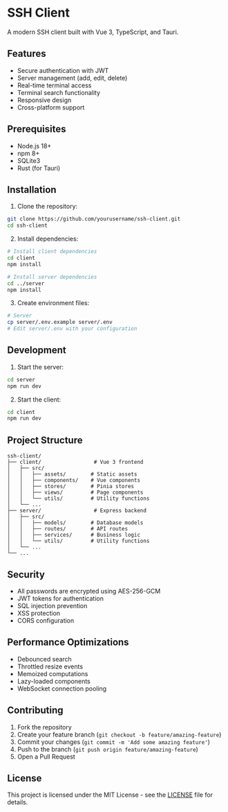 # SSH Client

A modern SSH client built with Vue 3, TypeScript, and Tauri.

## Features

- Secure authentication with JWT
- Server management (add, edit, delete)
- Real-time terminal access
- Terminal search functionality
- Responsive design
- Cross-platform support

## Prerequisites

- Node.js 18+
- npm 8+
- SQLite3
- Rust (for Tauri)

## Installation

1. Clone the repository:
```bash
git clone https://github.com/yourusername/ssh-client.git
cd ssh-client
```

2. Install dependencies:
```bash
# Install client dependencies
cd client
npm install

# Install server dependencies
cd ../server
npm install
```

3. Create environment files:
```bash
# Server
cp server/.env.example server/.env
# Edit server/.env with your configuration
```

## Development

1. Start the server:
```bash
cd server
npm run dev
```

2. Start the client:
```bash
cd client
npm run dev
```

## Project Structure

```
ssh-client/
├── client/                 # Vue 3 frontend
│   ├── src/
│   │   ├── assets/        # Static assets
│   │   ├── components/    # Vue components
│   │   ├── stores/        # Pinia stores
│   │   ├── views/         # Page components
│   │   └── utils/         # Utility functions
│   └── ...
├── server/                 # Express backend
│   ├── src/
│   │   ├── models/        # Database models
│   │   ├── routes/        # API routes
│   │   ├── services/      # Business logic
│   │   └── utils/         # Utility functions
│   └── ...
└── ...
```

## Security

- All passwords are encrypted using AES-256-GCM
- JWT tokens for authentication
- SQL injection prevention
- XSS protection
- CORS configuration

## Performance Optimizations

- Debounced search
- Throttled resize events
- Memoized computations
- Lazy-loaded components
- WebSocket connection pooling

## Contributing

1. Fork the repository
2. Create your feature branch (`git checkout -b feature/amazing-feature`)
3. Commit your changes (`git commit -m 'Add some amazing feature'`)
4. Push to the branch (`git push origin feature/amazing-feature`)
5. Open a Pull Request

## License

This project is licensed under the MIT License - see the [LICENSE](LICENSE) file for details. 